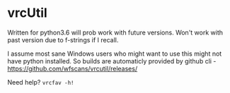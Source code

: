# vrcUtil

Written for python3.6 will prob work with future versions. Won't work with past version due to f-strings if I recall.

I assume most sane Windows users who might want to use this might not have python installed. So builds are automaticly provided by github cli - https://github.com/wfscans/vrcutil/releases/

Need help? `vrcfav -h!`
